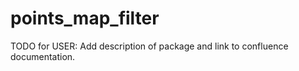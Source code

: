 # points_map_filter

TODO for USER: Add description of package and link to confluence documentation.
